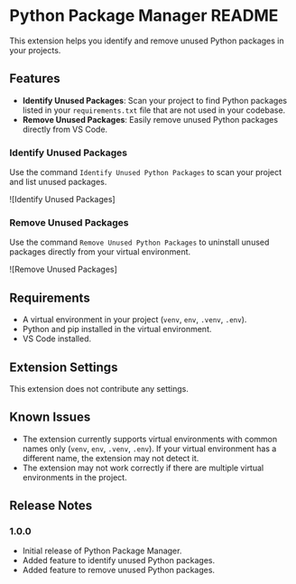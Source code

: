 # Python Package Manager README

This extension helps you identify and remove unused Python packages in your projects.

## Features

- **Identify Unused Packages**: Scan your project to find Python packages listed in your `requirements.txt` file that are not used in your codebase.
- **Remove Unused Packages**: Easily remove unused Python packages directly from VS Code.

### Identify Unused Packages

Use the command `Identify Unused Python Packages` to scan your project and list unused packages.

![Identify Unused Packages]

### Remove Unused Packages

Use the command `Remove Unused Python Packages` to uninstall unused packages directly from your virtual environment.

![Remove Unused Packages]

## Requirements

- A virtual environment in your project (`venv`, `env`, `.venv`, `.env`).
- Python and pip installed in the virtual environment.
- VS Code installed.

## Extension Settings

This extension does not contribute any settings.

## Known Issues

- The extension currently supports virtual environments with common names only (`venv`, `env`, `.venv`, `.env`). If your virtual environment has a different name, the extension may not detect it.
- The extension may not work correctly if there are multiple virtual environments in the project.

## Release Notes

### 1.0.0

- Initial release of Python Package Manager.
- Added feature to identify unused Python packages.
- Added feature to remove unused Python packages.

